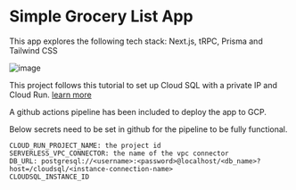 # Simple Grocery List App

This app explores the following tech stack: Next.js, tRPC, Prisma and Tailwind CSS

![image](https://res.cloudinary.com/dj5iihhqv/image/upload/v1654636896/Kapture_2022-06-07_at_22.19.07-min_vsi8p5.gif)

This project follows this tutorial to set up Cloud SQL with a private IP and Cloud Run. [learn more](https://codelabs.developers.google.com/connecting-to-private-cloudsql-from-cloud-run#0)

A github actions pipeline has been included to deploy the app to GCP.

Below secrets need to be set in github for the pipeline to be fully functional.

```
CLOUD_RUN_PROJECT_NAME: the project id
SERVERLESS_VPC_CONNECTOR: the name of the vpc connector
DB_URL: postgresql://<username>:<password>@localhost/<db_name>?host=/cloudsql/<instance-connection-name>
CLOUDSQL_INSTANCE_ID
```